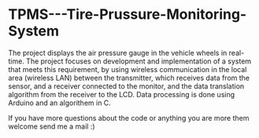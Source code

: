 # TPMS---Tire-Prussure-Monitoring-System
The project displays the air pressure gauge in the vehicle wheels in real-time. 
The project focuses on development and implementation of a system that meets this requirement,
by using wireless communication in the local area (wireless LAN) between the transmitter,
which receives data from the sensor, and a receiver connected to the monitor, 
and the data translation algorithm from the receiver to the LCD. 
Data processing is done using Arduino and an algorithem in C.

If you have more questions about the code or anything you are more them welcome send me a mail :)
